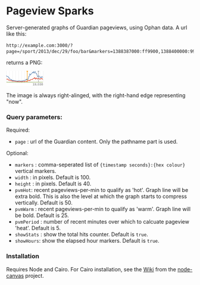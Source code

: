 Pageview Sparks
===============

Server-generated graphs of Guardian pageviews, using Ophan data. A url like this:
```
http://example.com:3000/?page=/sport/2013/dec/29/foo/bar&markers=1388387000:ff9900,1388400000:999999
```
returns a PNG:

![example](./example.png)

The image is always right-alinged, with the right-hand edge representing "now". 

### Query parameters:

Required:
* `page` : url of the Guardian content. Only the pathname part is used.

Optional:
* `markers` : comma-seperated list of `{timestamp seconds}:{hex colour}` vertical markers.
* `width` : in pixels. Default is 100.
* `height` : in pixels. Default is 40.
* `pvmHot`: recent pageviews-per-min to qualify as 'hot'. Graph line will be extra bold. This is also the level at which the graph starts to compress vertically. Default is 50.
* `pvmWarm` : recent pageviews-per-min to qualify as 'warm'. Graph line will be bold. Default is 25.
* `pvmPeriod` : number of recent minutes over which to calcuate pageview 'heat'. Default is 5.
* `showStats` : show the total hits counter. Default is `true`.
* `showHours`:  show the elapsed hour markers. Default is `true`.


### Installation

Requires Node and Cairo. For Cairo installation, see the [Wiki](https://github.com/LearnBoost/node-canvas/wiki/_pages) from the [node-canvas](https://github.com/LearnBoost/node-canvas) project.

